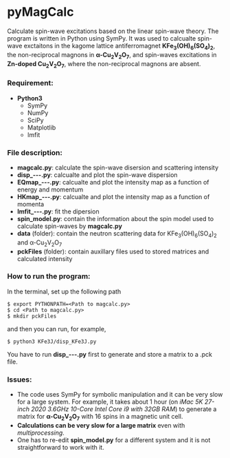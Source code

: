 # pyMagCalc
Calculate spin-wave excitations based on the linear spin-wave theory.  The program is written in Python using SymPy.  It was used to calcualte spin-wave exctaitons in the kagome lattice antiferromagnet **KFe<sub>3</sub>(OH)<sub>6</sub>(SO<sub>4</sub>)<sub>2</sub>**, the non-reciprocal magnons in **&alpha;-Cu<sub>2</sub>V<sub>2</sub>O<sub>7</sub>**, and spin-waves excitations in **Zn-doped Cu<sub>2</sub>V<sub>2</sub>O<sub>7</sub>**, where the non-reciprocal magnons are absent.

### Requirement:
  - **Python3**
    - SymPy
    - NumPy
    - SciPy
    - Matplotlib
    - lmfit


### File description:
  - **magcalc.py**: calculate the spin-wave disersion and scattering intensity
  - **disp_---.py**: calcualte and plot the spin-wave dispersion
  - **EQmap_---.py**: calcualte and plot the intensity map as a function of energy and momentum
  - **HKmap_---.py**: calcualte and plot the intensity map as a function of momenta
  - **lmfit_---.py**: fit the dipersion
  - **spin_model.py**: contain the information about the spin model used
to calculate spin-waves by **magcalc.py**
  - **data** (folder): contain the neutron scattering data for KFe<sub>3</sub>(OH)<sub>6</sub>(SO<sub>4</sub>)<sub>2</sub> and &alpha;-Cu<sub>2</sub>V<sub>2</sub>O<sub>7</sub>
  - **pckFiles** (folder): contain auxillary files used to stored matrices and calculated intensity

### How to run the program:
In the terminal, set up the following path
```
$ export PYTHONPATH=<Path to magcalc.py>
$ cd <Path to magcalc.py>
$ mkdir pckFiles
```
and then you can run, for example,
```
$ python3 KFe3J/disp_KFe3J.py
```
You have to run **disp_---.py** first to generate and store a matrix to a .pck file.
### Issues:
  - The code uses SymPy for symbolic manipulation and it can be very slow for a large system.  For example, it takes about 1 hour (on *iMac 5K 27-inch 2020 3.6GHz 10-Core Intel Core i9 with 32GB RAM*) to generate a matrix for **&alpha;-Cu<sub>2</sub>V<sub>2</sub>O<sub>7</sub>** with 16 spins in a magnetic unit cell.
  - **Calculations can be very slow for a large matrix** even with *multiprocessing*.
  - One has to re-edit **spin_model.py** for a different system and it is not straightforward to work with it.
